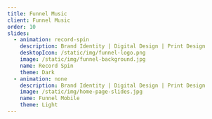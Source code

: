 ```yaml
---
title: Funnel Music
client: Funnel Music
order: 10
slides:
  - animation: record-spin
    description: Brand Identity | Digital Design | Print Design
    desktopIcon: /static/img/funnel-logo.png
    image: /static/img/funnel-background.jpg
    name: Record Spin
    theme: Dark
  - animation: none
    description: Brand Identity | Digital Design | Print Design
    image: /static/img/home-page-slides.jpg
    name: Funnel Mobile
    theme: Light
---
```


